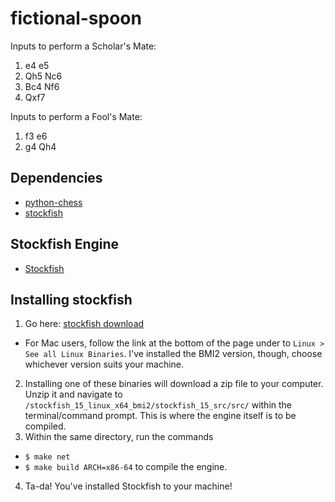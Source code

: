 # fictional-spoon

Inputs to perform a Scholar's Mate: 
1. e4 e5
2. Qh5 Nc6
3. Bc4 Nf6
4. Qxf7

Inputs to perform a Fool's Mate:
1. f3 e6
2. g4 Qh4

## Dependencies
* [python-chess](https://python-chess.readthedocs.io/en/latest/index.html)
* [stockfish](https://github.com/zhelyabuzhsky/stockfish)

## Stockfish Engine
* [Stockfish](https://github.com/official-stockfish/Stockfish)

## Installing stockfish
1. Go here: [stockfish download](https://stockfishchess.org/download/)
  - For Mac users, follow the link at the bottom of the page under to `Linux > See all Linux Binaries`. I've installed the BMI2 version, though, choose whichever version suits your machine.
2. Installing one of these binaries will download a zip file to your computer. Unzip it and navigate to `/stockfish_15_linux_x64_bmi2/stockfish_15_src/src/` within the terminal/command prompt. This is where the engine itself is to be compiled.
3. Within the same directory, run the commands
  - `$ make net`
  - `$ make build ARCH=x86-64`
to compile the engine.
4. Ta-da! You've installed Stockfish to your machine!
